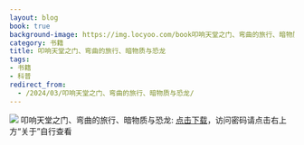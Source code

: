 ```yaml
---
layout: blog
book: true
background-image: https://img.locyoo.com/book叩响天堂之门、弯曲的旅行、暗物质与恐龙.jpg
category: 书籍
title: 叩响天堂之门、弯曲的旅行、暗物质与恐龙
tags:
- 书籍
- 科普
redirect_from:
  - /2024/03/叩响天堂之门、弯曲的旅行、暗物质与恐龙/
---
```

![](https://img.locyoo.com/book叩响天堂之门、弯曲的旅行、暗物质与恐龙.jpg)
叩响天堂之门、弯曲的旅行、暗物质与恐龙: <a name = "ref1" href="https://url18.ctfile.com/f/50983618-1380049069-918482?p=3619">点击下载</a>，访问密码请点击右上方“关于”自行查看
